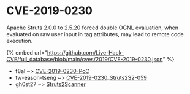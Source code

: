 # CVE-2019-0230

Apache Struts 2.0.0 to 2.5.20 forced double OGNL evaluation, when evaluated on raw user input in tag attributes, may lead to remote code execution.

{% embed url="https://github.com/Live-Hack-CVE/full_database/blob/main/cves/2019/CVE-2019-0230.json" %}


* f8al ~> [CVE-2019-0230-PoC](https://zeste.alice-snow.ru/2019/database/cve-2019-0230/cve-2019-0230-poc-f8al)
* tw-eason-tseng ~> [CVE-2019-0230_Struts2S2-059](https://zeste.alice-snow.ru/2019/database/cve-2019-0230/cve-2019-0230_struts2s2-059-tw-eason-tseng)
* gh0st27 ~> [Struts2Scanner](https://zeste.alice-snow.ru/2019/database/cve-2019-0230/struts2scanner-gh0st27)